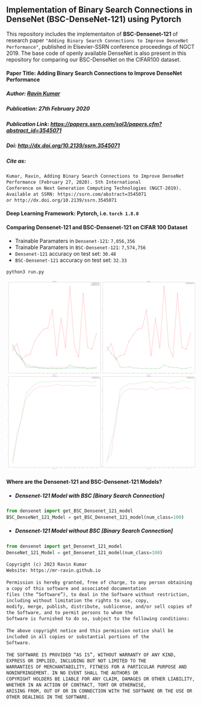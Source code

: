 ## Implementation of Binary Search Connections in DenseNet (BSC-DenseNet-121) using Pytorch
This repository includes the implementaiton of **BSC-Densenet-121** of research paper `"Adding Binary Search Connections to Improve DenseNet Performance"`, published in Elsevier-SSRN conference proceedings of NGCT 2019. The base code of openly available DenseNet is also present in this repository for comparing our BSC-DenseNet on the CIFAR100 dataset.

#### Paper Title: Adding Binary Search Connections to Improve DenseNet Performance

##### Author: [Ravin Kumar](https://mr-ravin.github.io/)

##### Publication: 27th February 2020

##### Publication Link: https://papers.ssrn.com/sol3/papers.cfm?abstract_id=3545071

##### Doi: http://dx.doi.org/10.2139/ssrn.3545071

##### Cite as:

```
Kumar, Ravin, Adding Binary Search Connections to Improve DenseNet Performance (February 27, 2020). 5th International 
Conference on Next Generation Computing Technologies (NGCT-2019). Available at SSRN: https://ssrn.com/abstract=3545071
or http://dx.doi.org/10.2139/ssrn.3545071 
```

#### Deep Learning Framework: Pytorch, i.e. `torch 1.8.0`

#### Comparing Densenet-121 and BSC-Densenet-121 on CIFAR 100 Dataset
- Trainable Paramaters in `Densenet-121`: `7,056,356`
- Trainable Paramaters in `BSC-Densenet-121`: `7,574,756`
- `Densenet-121` accuracy on test set: `30.48`
- `BSC-Densenet-121` accuracy on test set: `32.33`

```python
python3 run.py
```

![image](https://github.com/mr-ravin/BSC-DenseNet/blob/main/overall_analysis.png?raw=true)

#### Where are the Densenet-121 and BSC-Densenet-121 Models?
- ##### Densenet-121 Model with BSC [Binary Search Connection]
```python
from densenet import get_BSC_Densenet_121_model
BSC_DenseNet_121_Model = get_BSC_Densenet_121_model(num_class=100)
```

- ##### Densenet-121 Model without BSC [Binary Search Connection]
```python
from densenet import get_Densenet_121_model
DenseNet_121_Model = get_Densenet_121_model(num_class=100)
```

```
Copyright (c) 2023 Ravin Kumar
Website: https://mr-ravin.github.io

Permission is hereby granted, free of charge, to any person obtaining a copy of this software and associated documentation 
files (the “Software”), to deal in the Software without restriction, including without limitation the rights to use, copy, 
modify, merge, publish, distribute, sublicense, and/or sell copies of the Software, and to permit persons to whom the 
Software is furnished to do so, subject to the following conditions:

The above copyright notice and this permission notice shall be included in all copies or substantial portions of the 
Software.

THE SOFTWARE IS PROVIDED “AS IS”, WITHOUT WARRANTY OF ANY KIND, EXPRESS OR IMPLIED, INCLUDING BUT NOT LIMITED TO THE 
WARRANTIES OF MERCHANTABILITY, FITNESS FOR A PARTICULAR PURPOSE AND NONINFRINGEMENT. IN NO EVENT SHALL THE AUTHORS OR 
COPYRIGHT HOLDERS BE LIABLE FOR ANY CLAIM, DAMAGES OR OTHER LIABILITY, WHETHER IN AN ACTION OF CONTRACT, TORT OR OTHERWISE, 
ARISING FROM, OUT OF OR IN CONNECTION WITH THE SOFTWARE OR THE USE OR OTHER DEALINGS IN THE SOFTWARE.
```
